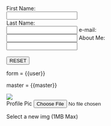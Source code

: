 
<div ng-app="artpear" ng-controller="formCtrl">
  <form novalidate>
    First Name:<br>
    <input type="text" ng-model="user.firstName"><br>
    Last Name:<br>
    <input type="text" ng-model="user.lastName">
    e-mail:<br>
    <input type="text" ng-model="user.email">
    About Me:<br>
    <input type="text" ng-model="user.aboutMe">
    <br><br>
    <button ng-click="reset()">RESET</button>
  </form>
  <p>form = {{user}}</p>
  <p>master = {{master}}</p>
</div>
</form>
<div class='form-group'>
  <div id="profile" class="user-profile text-left">
    <div class="row img-upload">
      <div class="col-xs-4">
        <img id="avatar" src="[[privateProfile.avatar.url || '/img/user1.png']]" class='img img-circle'>
      </div>
      <div class="col-xs-8">
        <form class="form-inline" role="form">
          <div class="form-group">
            <label for="exampleInputFile">Profile Pic</label>
            <input type="file" id="avatar-upload">
            <p class="help-block">Select a new img (1MB Max) </p>
          </div>
        </form>



<script>
var app = angular.module('myApp', []);
app.controller('formCtrl', function($scope) {
    $scope.master = {firstName: "John", lastName: "Doe"};
    $scope.reset = function() {
        $scope.user = angular.copy($scope.master);
    };
    $scope.reset();
});
</script>

<script type="text/javascript">
bowtie.user.info(function(user){
  if(!user){
    // There is no user signed in
  }else{
    $("#user_name").val(user.name);
    $("#user_email").val(user.email);
    bowtie.user.profile(function(profile){
      if(profile.avatar){
        $("#avatar").src = profile.avatar.url;
      }
    });
    $("#avatar-upload").on("change", function(){
      var file = this.files[0];
      // Update the current avatar preview
      if(file){
         var fr = new FileReader();
         fr.onload = function () {
           $("#avatar").each(function(){
             this.src = fr.result;
           });
         }
         fr.readAsDataURL(file);
      }
      bowtie.user.profile({
        avatar: file
      });
    });
  }
});
</script>
